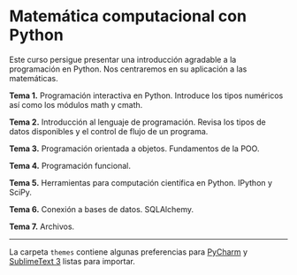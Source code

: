 Matem&aacute;tica computacional con Python
============

Este curso persigue presentar una introducci&oacute;n agradable a la programaci&oacute;n en Python. Nos centraremos en su aplicaci&oacute;n a las matem&aacute;ticas.

**Tema 1.** Programaci&oacute;n interactiva en Python. Introduce los tipos num&eacute;ricos as&iacute; como los m&oacute;dulos math y cmath.

**Tema 2.** Introducci&oacute;n al lenguaje de programaci&oacute;n. Revisa los tipos de datos disponibles y el control de flujo de un programa.

**Tema 3.** Programaci&oacute;n orientada a objetos. Fundamentos de la POO.

**Tema 4.** Programaci&oacute;n funcional.

**Tema 5.** Herramientas para computaci&oacute;n cient&iacute;fica en Python. IPython y SciPy.

**Tema 6.** Conexi&oacute;n a bases de datos. SQLAlchemy.

**Tema 7.** Archivos.

***

La carpeta `themes` contiene algunas preferencias para [PyCharm](https://www.jetbrains.com/pycharm) y [SublimeText 3](http://www.sublimetext.com/3) listas para importar.

